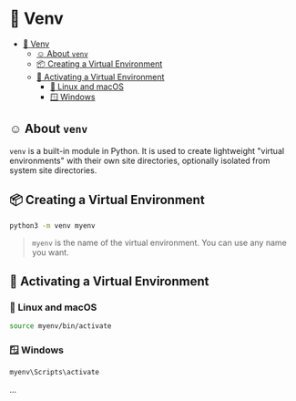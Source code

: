 # 📂 Venv

- [📂 Venv](#-venv)
  - [☺️ About `venv`](#️-about-venv)
  - [📦 Creating a Virtual Environment](#-creating-a-virtual-environment)
  - [📂 Activating a Virtual Environment](#-activating-a-virtual-environment)
    - [🐧 Linux and macOS](#-linux-and-macos)
    - [🪟 Windows](#-windows)

## ☺️ About `venv`

`venv` is a built-in module in Python. It is used to create lightweight "virtual environments" with their own site directories, optionally isolated from system site directories.

## 📦 Creating a Virtual Environment

```bash
python3 -m venv myenv
```

> `myenv` is the name of the virtual environment. You can use any name you want.

## 📂 Activating a Virtual Environment

### 🐧 Linux and macOS

```bash
source myenv/bin/activate
```

### 🪟 Windows

```bash
myenv\Scripts\activate
```

...